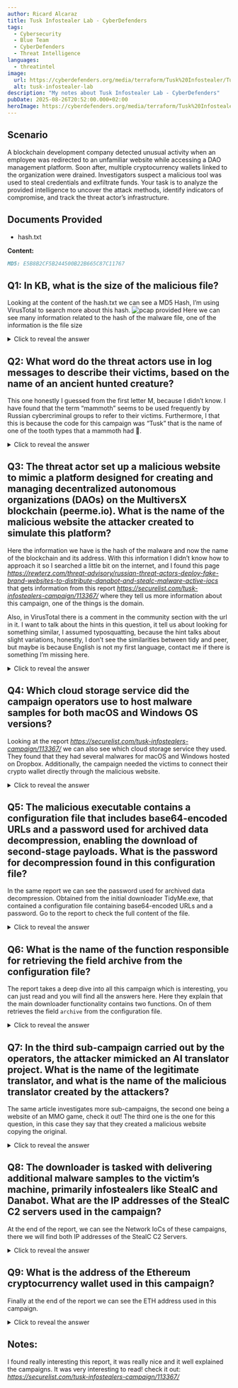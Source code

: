 ```yaml
---
author: Ricard Alcaraz
title: Tusk Infostealer Lab - CyberDefenders
tags:
  - Cybersecurity
  - Blue Team
  - CyberDefenders
  - Threat Intelligence
languages:
  - threatintel
image:
  url: https://cyberdefenders.org/media/terraform/Tusk%20Infostealer/Tusk_Infostealer.webp
  alt: tusk-infostealer-lab
description: "My notes about Tusk Infostealer Lab - CyberDefenders"
pubDate: 2025-08-26T20:52:00.000+02:00
heroImage: https://cyberdefenders.org/media/terraform/Tusk%20Infostealer/Tusk_Infostealer.webp
---
```

## Scenario
A blockchain development company detected unusual activity when an employee was redirected to an unfamiliar website while accessing a DAO management platform. Soon after, multiple cryptocurrency wallets linked to the organization were drained. Investigators suspect a malicious tool was used to steal credentials and exfiltrate funds.
Your task is to analyze the provided intelligence to uncover the attack methods, identify indicators of compromise, and track the threat actor’s infrastructure.


## Documents Provided

- hash.txt

**Content:**

```markdown 
MD5: E5B8B2CF5B244500B22B665C87C11767
```

## Q1: In KB, what is the size of the malicious file?
Looking at the content of the hash.txt we can see a MD5 Hash, I’m using VirusTotal to search more about this hash.
 ![pcap provided](/images/tusk-infostealer-lab/Picture1.webp)
Here we can see many information related to the hash of the malware file, one of the information is the file size

<details>
  <summary>Click to reveal the answer</summary>
  <div>
    921.36
  </div>
</details>


## Q2: What word do the threat actors use in log messages to describe their victims, based on the name of an ancient hunted creature?
This one honestly I guessed from the first letter M, because I didn’t know. 
I have found that the term “mammoth” seems to be used frequently by Russian cybercriminal groups to refer to their victims. Furthermore, I that this is because the code for this campaign was “Tusk” that is the name of one of the tooth types that a mammoth had 🦣.

<details>
  <summary>Click to reveal the answer</summary>
  <div>
    Mammoth
  </div>
</details>


## Q3: The threat actor set up a malicious website to mimic a platform designed for creating and managing decentralized autonomous organizations (DAOs) on the MultiversX blockchain (peerme.io). What is the name of the malicious website the attacker created to simulate this platform?

Here the information we have is the hash of the malware and now the name of the blockchain and its address. With this information I didn’t know how to approach it so I searched a little bit on the internet, and I found this page *https://rewterz.com/threat-advisory/russian-threat-actors-deploy-fake-brand-websites-to-distribute-danabot-and-stealc-malware-active-iocs* that gets information from this report *https://securelist.com/tusk-infostealers-campaign/113367/* where they tell us more information about this campaign, one of the things is the domain.

Also, in VirusTotal there is a comment in the community section with the url in it.
I want to talk about the hints in this question, it tell us about looking for something similar, I assumed typosquatting, because the hint talks about slight variations, honestly, I don’t see the similarities between tidy and peer, but maybe is because English is not my first language, contact me if there is something I’m missing here.

<details>
  <summary>Click to reveal the answer</summary>
  <div>
    tidyme.io
  </div>
</details>


## Q4: Which cloud storage service did the campaign operators use to host malware samples for both macOS and Windows OS versions?
Looking at the report *https://securelist.com/tusk-infostealers-campaign/113367/* we can also see which cloud storage service they used. They found that they had several malwares for macOS and Windows hosted on Dropbox. Additionally, the campaign needed the victims to connect their crypto wallet directly through the malicious website.

<details>
  <summary>Click to reveal the answer</summary>
  <div>
    Dropbox
  </div>
</details>

## Q5: The malicious executable contains a configuration file that includes base64-encoded URLs and a password used for archived data decompression, enabling the download of second-stage payloads. What is the password for decompression found in this configuration file?

In the same report we can see the password used for archived data decompression. Obtained from the initial downloader TidyMe.exe, that contained a configuration file containing base64-encoded URLs and a password. Go to the report to check the full content of the file.

<details>
  <summary>Click to reveal the answer</summary>
  <div>
    newfile2024
  </div>
</details>

## Q6: What is the name of the function responsible for retrieving the field archive from the configuration file?

The report takes a deep dive into all this campaign which is interesting, you can just read and you will find all the answers here. Here they explain that the main downloader functionality contains two functions. On of them retrieves the field `archive` from the configuration file.

<details>
  <summary>Click to reveal the answer</summary>
  <div>
    downloadAndExtractArchive
  </div>
</details>

## Q7: In the third sub-campaign carried out by the operators, the attacker mimicked an AI translator project. What is the name of the legitimate translator, and what is the name of the malicious translator created by the attackers?
The same article investigates more sub-campaigns, the second one being a website of an MMO game, check it out!
The third one is the one for this question, in this case they say that they created a malicious website copying the original.

<details>
  <summary>Click to reveal the answer</summary>
  <div>
    yous.ai, voico.io
  </div>
</details>


## Q8: The downloader is tasked with delivering additional malware samples to the victim’s machine, primarily infostealers like StealC and Danabot. What are the IP addresses of the StealC C2 servers used in the campaign?

At the end of the report, we can see the Network IoCs of these campaigns, there we will find both IP addresses of the StealC C2 Servers.

<details>
  <summary>Click to reveal the answer</summary>
  <div>
    46.8.238.240, 23.94.225.177
  </div>
</details>

## Q9: What is the address of the Ethereum cryptocurrency wallet used in this campaign?

Finally at the end of the report we can see the ETH address used in this campaign.

<details>
  <summary>Click to reveal the answer</summary>
  <div>
    0xaf0362e215Ff4e004F30e785e822F7E20b99723A
  </div>
</details>

## Notes:
I found really interesting this report, it was really nice and it well explained the campaigns. It was very interesting to read! check it out: *https://securelist.com/tusk-infostealers-campaign/113367/*
